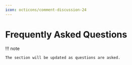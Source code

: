 ```yaml
---
icon: octicons/comment-discussion-24
---
```


# Frequently Asked Questions

!!! note

    The section will be updated as questions are asked.
